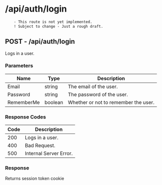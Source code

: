 # /api/auth/login

```diff
    - This route is not yet implemented.
    ! Subject to change - Just a rough draft.
```

## POST - /api/auth/login

Logs in a user.

### Parameters

| Name       | Type    | Description                          |
|------------|---------|--------------------------------------|
| Email      | string  | The email of the user.               |
| Password   | string  | The password of the user.            |
| RememberMe | boolean | Whether or not to remember the user. |

### Response Codes

| Code | Description            |
|------|------------------------|
| 200  | Logs in a user.        |
| 400  | Bad Request.           |
| 500  | Internal Server Error. |

### Response

Returns session token cookie